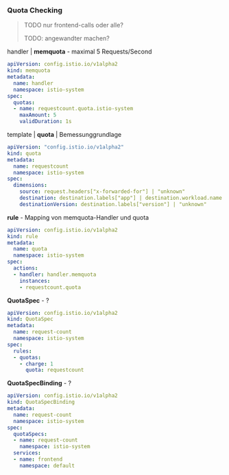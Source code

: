 ### Quota Checking

> TODO nur frontend-calls oder alle?
>
> TODO: angewandter machen?

handler | **memquota** - maximal 5 Requests/Second

```yaml
apiVersion: config.istio.io/v1alpha2
kind: memquota
metadata:
  name: handler
  namespace: istio-system
spec:
  quotas:
  - name: requestcount.quota.istio-system
    maxAmount: 5
    validDuration: 1s
```
template | **quota** | Bemessunggrundlage

```yaml
apiVersion: "config.istio.io/v1alpha2"
kind: quota
metadata:
  name: requestcount
  namespace: istio-system
spec:
  dimensions:
    source: request.headers["x-forwarded-for"] | "unknown"
    destination: destination.labels["app"] | destination.workload.name | "unknown"
    destinationVersion: destination.labels["version"] | "unknown"
```

**rule** - Mapping von memquota-Handler und quota 

```yaml
apiVersion: config.istio.io/v1alpha2
kind: rule
metadata:
  name: quota
  namespace: istio-system
spec:
  actions:
  - handler: handler.memquota
    instances:
    - requestcount.quota
```

**QuotaSpec** - ?

```yaml
apiVersion: config.istio.io/v1alpha2
kind: QuotaSpec
metadata:
  name: request-count
  namespace: istio-system
spec:
  rules:
  - quotas:
    - charge: 1
      quota: requestcount
```

**QuotaSpecBinding** - ?

```yaml
apiVersion: config.istio.io/v1alpha2
kind: QuotaSpecBinding
metadata:
  name: request-count
  namespace: istio-system
spec:
  quotaSpecs:
  - name: request-count
    namespace: istio-system
  services:
  - name: frontend
    namespace: default
```
